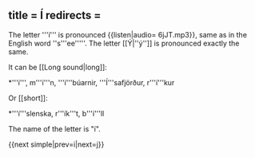 title = Í
redirects =
---

The letter '''í''' is pronounced {{listen|audio= 6jJT.mp3}}, same as in the English word ''s'''ee'''''. The letter [[Ý|''ý'']] is pronounced exactly the same.

It can be [[Long sound|long]]:

*'''í''', m'''í'''n, '''í'''búarnir, '''Í'''safjörður, r'''í'''kur

Or [[short]]:

*'''í'''slenska, r'''ík'''t, b'''í'''ll<br />

The name of the letter is "í".

{{next simple|prev=i|next=j}}